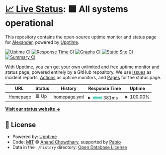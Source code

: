 # [📈 Live Status](https://status.xcraimax.de): <!--live status--> **🟩 All systems operational**

This repository contains the open-source uptime monitor and status page for [Alexander](https://xCraimax.de/), powered by [Upptime](https://github.com/upptime/upptime).

[![Uptime CI](https://github.com/xCraimax/upptime/workflows/Uptime%20CI/badge.svg)](https://github.com/xCraimax/upptime/actions?query=workflow%3A%22Uptime+CI%22)
[![Response Time CI](https://github.com/xCraimax/upptime/workflows/Response%20Time%20CI/badge.svg)](https://github.com/xCraimax/upptime/actions?query=workflow%3A%22Response+Time+CI%22)
[![Graphs CI](https://github.com/xCraimax/upptime/workflows/Graphs%20CI/badge.svg)](https://github.com/xCraimax/upptime/actions?query=workflow%3A%22Graphs+CI%22)
[![Static Site CI](https://github.com/xCraimax/upptime/workflows/Static%20Site%20CI/badge.svg)](https://github.com/xCraimax/upptime/actions?query=workflow%3A%22Static+Site+CI%22)
[![Summary CI](https://github.com/xCraimax/upptime/workflows/Summary%20CI/badge.svg)](https://github.com/xCraimax/upptime/actions?query=workflow%3A%22Summary+CI%22)

With [Upptime](https://upptime.js.org), you can get your own unlimited and free uptime monitor and status page, powered entirely by a GitHub repository. We use [Issues](https://github.com/xCraimax/upptime/issues) as incident reports, [Actions](https://github.com/xCraimax/upptime/actions) as uptime monitors, and [Pages](https://status.xcraimax.de) for the status page.

<!--start: status pages-->
<!-- This summary is generated by Upptime (https://github.com/upptime/upptime) -->
<!-- Do not edit this manually, your changes will be overwritten -->
<!-- prettier-ignore -->
| URL | Status | History | Response Time | Uptime |
| --- | ------ | ------- | ------------- | ------ |
| <img alt="" src="https://icons.duckduckgo.com/ip3/xcraimax.de.ico" height="13"> [Homepage](https://xcraimax.de) | 🟩 Up | [homepage.yml](https://github.com/xCraimax/upptime/commits/HEAD/history/homepage.yml) | <details><summary><img alt="Response time graph" src="./graphs/homepage/response-time-week.png" height="20"> 381ms</summary><br><a href="https://status.xcraimax.de/history/homepage"><img alt="Response time 381" src="https://img.shields.io/endpoint?url=https%3A%2F%2Fraw.githubusercontent.com%2FxCraimax%2Fupptime%2FHEAD%2Fapi%2Fhomepage%2Fresponse-time.json"></a><br><a href="https://status.xcraimax.de/history/homepage"><img alt="24-hour response time 381" src="https://img.shields.io/endpoint?url=https%3A%2F%2Fraw.githubusercontent.com%2FxCraimax%2Fupptime%2FHEAD%2Fapi%2Fhomepage%2Fresponse-time-day.json"></a><br><a href="https://status.xcraimax.de/history/homepage"><img alt="7-day response time 381" src="https://img.shields.io/endpoint?url=https%3A%2F%2Fraw.githubusercontent.com%2FxCraimax%2Fupptime%2FHEAD%2Fapi%2Fhomepage%2Fresponse-time-week.json"></a><br><a href="https://status.xcraimax.de/history/homepage"><img alt="30-day response time 381" src="https://img.shields.io/endpoint?url=https%3A%2F%2Fraw.githubusercontent.com%2FxCraimax%2Fupptime%2FHEAD%2Fapi%2Fhomepage%2Fresponse-time-month.json"></a><br><a href="https://status.xcraimax.de/history/homepage"><img alt="1-year response time 381" src="https://img.shields.io/endpoint?url=https%3A%2F%2Fraw.githubusercontent.com%2FxCraimax%2Fupptime%2FHEAD%2Fapi%2Fhomepage%2Fresponse-time-year.json"></a></details> | <details><summary><a href="https://status.xcraimax.de/history/homepage">100.00%</a></summary><a href="https://status.xcraimax.de/history/homepage"><img alt="All-time uptime 100.00%" src="https://img.shields.io/endpoint?url=https%3A%2F%2Fraw.githubusercontent.com%2FxCraimax%2Fupptime%2FHEAD%2Fapi%2Fhomepage%2Fuptime.json"></a><br><a href="https://status.xcraimax.de/history/homepage"><img alt="24-hour uptime 100.00%" src="https://img.shields.io/endpoint?url=https%3A%2F%2Fraw.githubusercontent.com%2FxCraimax%2Fupptime%2FHEAD%2Fapi%2Fhomepage%2Fuptime-day.json"></a><br><a href="https://status.xcraimax.de/history/homepage"><img alt="7-day uptime 100.00%" src="https://img.shields.io/endpoint?url=https%3A%2F%2Fraw.githubusercontent.com%2FxCraimax%2Fupptime%2FHEAD%2Fapi%2Fhomepage%2Fuptime-week.json"></a><br><a href="https://status.xcraimax.de/history/homepage"><img alt="30-day uptime 100.00%" src="https://img.shields.io/endpoint?url=https%3A%2F%2Fraw.githubusercontent.com%2FxCraimax%2Fupptime%2FHEAD%2Fapi%2Fhomepage%2Fuptime-month.json"></a><br><a href="https://status.xcraimax.de/history/homepage"><img alt="1-year uptime 100.00%" src="https://img.shields.io/endpoint?url=https%3A%2F%2Fraw.githubusercontent.com%2FxCraimax%2Fupptime%2FHEAD%2Fapi%2Fhomepage%2Fuptime-year.json"></a></details>

<!--end: status pages-->

[**Visit our status website →**](https://status.xcraimax.de)

## 📄 License

- Powered by: [Upptime](https://github.com/upptime/upptime)
- Code: [MIT](./LICENSE) © [Anand Chowdhary](https://anandchowdhary.com), supported by [Pabio](https://pabio.com)
- Data in the `./history` directory: [Open Database License](https://opendatacommons.org/licenses/odbl/1-0/)
